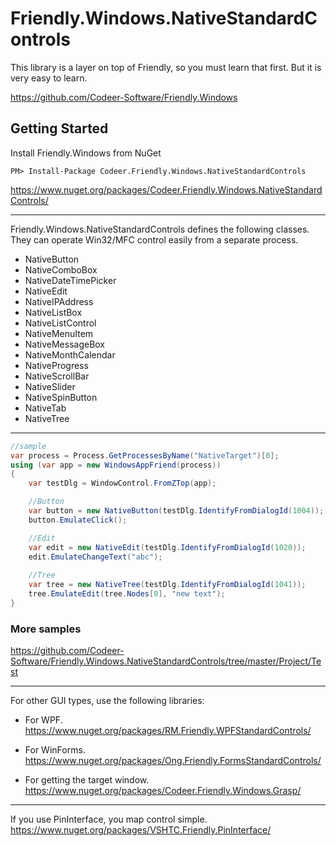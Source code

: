 Friendly.Windows.NativeStandardControls
============================

This library is a layer on top of
Friendly, so you must learn that first.
But it is very easy to learn.

https://github.com/Codeer-Software/Friendly.Windows

## Getting Started
Install Friendly.Windows from NuGet

    PM> Install-Package Codeer.Friendly.Windows.NativeStandardControls
https://www.nuget.org/packages/Codeer.Friendly.Windows.NativeStandardControls/

***
Friendly.Windows.NativeStandardControls defines the following classes.   
They can operate Win32/MFC control easily from a separate process.  

* NativeButton
* NativeComboBox
* NativeDateTimePicker
* NativeEdit
* NativeIPAddress
* NativeListBox
* NativeListControl
* NativeMenuItem
* NativeMessageBox
* NativeMonthCalendar
* NativeProgress
* NativeScrollBar
* NativeSlider
* NativeSpinButton
* NativeTab
* NativeTree

***
```cs  
//sample  
var process = Process.GetProcessesByName("NativeTarget")[0];  
using (var app = new WindowsAppFriend(process))  
{  
    var testDlg = WindowControl.FromZTop(app);

    //Button
    var button = new NativeButton(testDlg.IdentifyFromDialogId(1004));
    button.EmulateClick();

    //Edit
    var edit = new NativeEdit(testDlg.IdentifyFromDialogId(1020));
    edit.EmulateChangeText("abc");
    
    //Tree
    var tree = new NativeTree(testDlg.IdentifyFromDialogId(1041));
    tree.EmulateEdit(tree.Nodes[0], "new text"); 
}  
```
### More samples
https://github.com/Codeer-Software/Friendly.Windows.NativeStandardControls/tree/master/Project/Test

***
For other GUI types, use the following libraries:

* For WPF.  
https://www.nuget.org/packages/RM.Friendly.WPFStandardControls/

* For WinForms.  
https://www.nuget.org/packages/Ong.Friendly.FormsStandardControls/  

* For getting the target window.  
https://www.nuget.org/packages/Codeer.Friendly.Windows.Grasp/  

***
If you use PinInterface, you map control simple.  
https://www.nuget.org/packages/VSHTC.Friendly.PinInterface/



